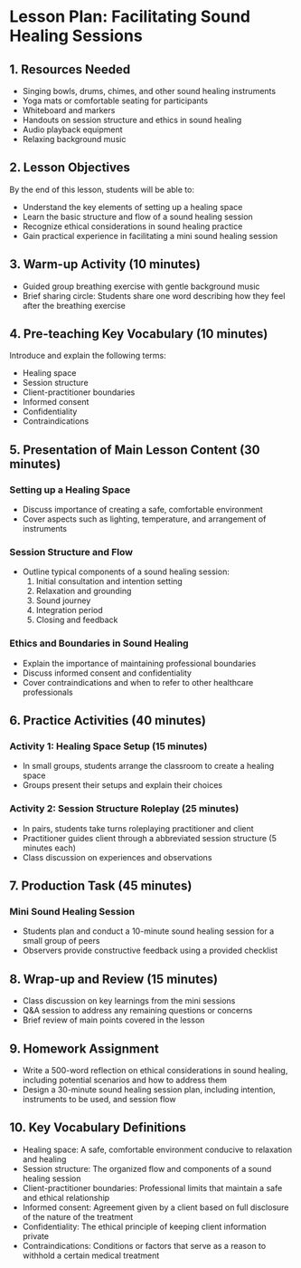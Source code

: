 # Lesson Plan: Facilitating Sound Healing Sessions

## 1. Resources Needed

- Singing bowls, drums, chimes, and other sound healing instruments
- Yoga mats or comfortable seating for participants
- Whiteboard and markers
- Handouts on session structure and ethics in sound healing
- Audio playback equipment
- Relaxing background music

## 2. Lesson Objectives

By the end of this lesson, students will be able to:
- Understand the key elements of setting up a healing space
- Learn the basic structure and flow of a sound healing session
- Recognize ethical considerations in sound healing practice
- Gain practical experience in facilitating a mini sound healing session

## 3. Warm-up Activity (10 minutes)

- Guided group breathing exercise with gentle background music
- Brief sharing circle: Students share one word describing how they feel after the breathing exercise

## 4. Pre-teaching Key Vocabulary (10 minutes)

Introduce and explain the following terms:
- Healing space
- Session structure
- Client-practitioner boundaries
- Informed consent
- Confidentiality
- Contraindications

## 5. Presentation of Main Lesson Content (30 minutes)

### Setting up a Healing Space
- Discuss importance of creating a safe, comfortable environment
- Cover aspects such as lighting, temperature, and arrangement of instruments

### Session Structure and Flow
- Outline typical components of a sound healing session:
  1. Initial consultation and intention setting
  2. Relaxation and grounding
  3. Sound journey
  4. Integration period
  5. Closing and feedback

### Ethics and Boundaries in Sound Healing
- Explain the importance of maintaining professional boundaries
- Discuss informed consent and confidentiality
- Cover contraindications and when to refer to other healthcare professionals

## 6. Practice Activities (40 minutes)

### Activity 1: Healing Space Setup (15 minutes)
- In small groups, students arrange the classroom to create a healing space
- Groups present their setups and explain their choices

### Activity 2: Session Structure Roleplay (25 minutes)
- In pairs, students take turns roleplaying practitioner and client
- Practitioner guides client through a abbreviated session structure (5 minutes each)
- Class discussion on experiences and observations

## 7. Production Task (45 minutes)

### Mini Sound Healing Session
- Students plan and conduct a 10-minute sound healing session for a small group of peers
- Observers provide constructive feedback using a provided checklist

## 8. Wrap-up and Review (15 minutes)

- Class discussion on key learnings from the mini sessions
- Q&A session to address any remaining questions or concerns
- Brief review of main points covered in the lesson

## 9. Homework Assignment

- Write a 500-word reflection on ethical considerations in sound healing, including potential scenarios and how to address them
- Design a 30-minute sound healing session plan, including intention, instruments to be used, and session flow

## 10. Key Vocabulary Definitions

- Healing space: A safe, comfortable environment conducive to relaxation and healing
- Session structure: The organized flow and components of a sound healing session
- Client-practitioner boundaries: Professional limits that maintain a safe and ethical relationship
- Informed consent: Agreement given by a client based on full disclosure of the nature of the treatment
- Confidentiality: The ethical principle of keeping client information private
- Contraindications: Conditions or factors that serve as a reason to withhold a certain medical treatment